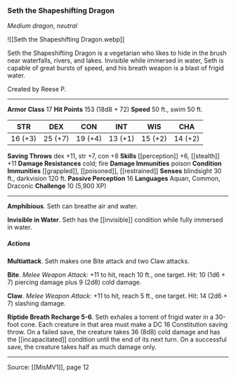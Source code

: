 ### Seth the Shapeshifting Dragon
_Medium dragon, neutral_

![[Seth the Shapeshifting Dragon.webp]]

Seth the Shapeshifting Dragon is a vegetarian who likes to hide in the brush near waterfalls, rivers, and lakes. Invisible while immersed in water, Seth is capable of great bursts of speed, and his breath weapon is a blast of frigid water.

Created by Reese P.

---

**Armor Class** 17
**Hit Points** 153 (18d8 + 72)
**Speed** 50 ft., swim 50 ft.

| STR     | DEX     | CON     | INT     | WIS     | CHA     |
|---------|---------|---------|---------|---------|---------|
| 16 (+3) | 25 (+7) | 19 (+4) | 13 (+1) | 15 (+2) | 14 (+2) |

**Saving Throws** dex +11, str +7, con +8
**Skills** [[perception]] +6, [[stealth]] +11
**Damage Resistances** cold; fire
**Damage Immunities** poison
**Condition Immunities** [[grappled]], [[poisoned]], [[restrained]]
**Senses** blindsight 30 ft., darkvision 120 ft.
**Passive Perception** 16
**Languages** Aquan, Common, Draconic
**Challenge** 10 (5,900 XP)

---

**Amphibious**. Seth can breathe air and water.

**Invisible in Water**. Seth has the [[invisible]] condition while fully immersed in water.

##### Actions
**Multiattack**. Seth makes one Bite attack and two Claw attacks.

**Bite**. _Melee Weapon Attack:_ +11 to hit, reach 10 ft., one target. Hit: 10 (1d6 + 7) piercing damage plus 9 (2d8) cold damage.

**Claw**. _Melee Weapon Attack:_ +11 to hit, reach 5 ft., one target. Hit: 14 (2d6 + 7) slashing damage.

**Riptide Breath Recharge 5-6**. Seth exhales a torrent of frigid water in a 30-foot cone. Each creature in that area must make a DC 16 Constitution saving throw. On a failed save, the creature takes 36 (8d8) cold damage and has the [[incapacitated]] condition until the end of its next turn. On a successful save, the creature takes half as much damage only.


---

Source: [[MisMV1]], page 12